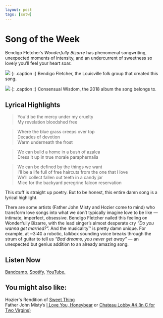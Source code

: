 ```yaml
---
layout: post
tags: [sotw]
---
```


# Song of the Week 
Bendigo Fletcher’s *Wonderfully Bizarre* has phenomenal songwriting, unexpected moments of intensity, and an undercurrent of sweetness so lovely you’ll feel your heart soar. 

![](https://i0.wp.com/atwoodmagazine.com/wp-content/uploads/2019/02/Bendigo-Fletcher-2019.jpg)
{: .caption :}
Bendigo Fletcher, the Louisville folk group that created this song.

![](https://f4.bcbits.com/img/a3552482767_10.jpg)
{: .caption :}
Consensual Wisdom, the 2018 album the song belongs to.

## Lyrical Highlights


> You'd be the mercy under my cruelty <br>
> My revelation bloodshed free


> Where the blue grass creeps over top <br>
> Decades of devotion <br>
> Warm underneath the frost


> We can build a home in a bush of azalea <br>
> Dress it up in true morale paraphernalia <br>


> We can be defined by the things we want <br>
> I'll be a life full of free haircuts from the one that I love <br>
> We'll collect fallen out teeth in a candy jar <br>
> Mice for the backyard peregrine falcon reservation <br>

This stuff is straight up poetry. 
But to be honest, this entire damn song is a lyrical highlight. 

There are some artists (Father John Misty and Hozier come to mind) who transform love songs into what we don’t typically imagine love to be like — intimate, imperfect, obsessive. Bendigo Fletcher nailed this feeling on Wonderfully Bizarre, with the lead singer’s almost desperate cry *“Do you wanna get married?”.* 
And the musicality™ is pretty damn unique. For example, at ~3:40 a robotic, talkbox sounding voice breaks through the strum of guitar to tell us *“Bad dreams, you never get away” —* an unexpected but genius addition to an already amazing song.

## Listen Now

[Bandcamp.](https://bendigofletcher.bandcamp.com/track/wonderfully-bizarre)
[Spotify.](https://open.spotify.com/track/3lbmdgYRVc3MkhSAu4xkTd?si=2tIgd3mxSIiZTIzzWhRxIQ)
[YouTube.](https://www.youtube.com/watch?v=brC6TTRBPR0) 

## You might also like:

Hozier's Rendition of [Sweet Thing](https://www.youtube.com/watch?v=HAbs_PYfpvQ) <br>
Father John Misty’s [I Love You, Honeybear](https://open.spotify.com/track/4l86U8arITFVBfDvYn82v7?si=Fm9m14s2QcmHxTfHpzuDog) or [Chateau Lobby #4 (in C for Two Virgins)](https://open.spotify.com/track/2eg2gvPXuwZ9FyrPaLgrXi?si=anpDt-pNTZi0Kj5z9-lwkw)
[](https://www.youtube.com/watch?v=HAbs_PYfpvQ)
